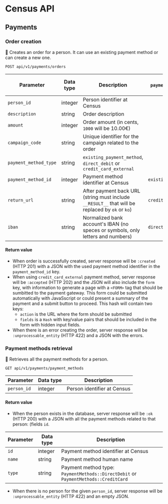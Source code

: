 # Census API

## Payments

### Order creation
:round_pushpin: Creates an order for a person. It can use an existing payment method or can create a new one.
```
POST api/v1/payments/orders
```

Parameter             | Data type | Description            | Only when `payment_method_type` is ...
----------------------|-----------|------------------------|------------------
`person_id`           |  integer  | Person identifier at Census
`description`         |  string   | Order description
`amount`              |  integer  | Order amount (in cents, `1000` will be 10.00€)
`campaign_code`       |  string   | Unique identifier for the campaign related to the order
`payment_method_type` |  string   | `existing_payment_method`, `direct_debit` or `credit_card_external`
`payment_method_id`   |  integer  | Payment method identifier at Census | `existing_payment_method`
`return_url`          |  string   | After payment back URL (string must include `__RESULT__` that will be replaced by `ok` or `ko`)  | `credit_card_external`
`iban`                |  string   | Normalized bank account's IBAN (no speces or symbols, only letters and numbers) | `direct_debit`

#### Return value
* When order is successfully created, server response will be `:created` (HTTP 201) with a JSON with the used payment method identifier in the `payment_method_id` key.
* When using `credit_card_external` payment method, server response will be `:accepted` (HTTP 202) and the JSON will also include the `form` key, with information to generate a page with a `<FORM>` tag that should be sumbitted to the payment gateway. This form could be submitted automatically with JavaSscript or could present a summary of the payment and a submit button to proceed. This hash will contain two keys:
  * `action` is the URL where the form should be submitted
  * `fields` is a `Hash` with key/value pairs that should be included in the form with hidden input fields.
* When there is an error creating the order, server response will be `:unprocessable_entity` (HTTP 422) and a JSON with the errors.

### Payment methods retrieval
:round_pushpin: Retrieves all the payment methods for a person.
```
GET api/v1/payments/payment_methods
```

Parameter             | Data type | Description
----------------------|-----------|------------------------
`person_id`           |  integer  | Person identifier at Census

#### Return value
* When the person exists in the database, server response will be `:ok` (HTTP 200) with a JSON with all the payment methods related to that person:
 (fields `id`.

Parameter             | Data type | Description
----------------------|-----------|------------------------
`id`                  |  integer  | Payment method identifier at Census
`name`                |  string   | Payment method human name
`type`                |  string   | Payment method type: `PaymentMethods::DirectDebit` or `PaymentMethods::CreditCard`

* When there is no person for the given `person_id`, server response will be `:unprocessable_entity` (HTTP 422) and an empty JSON.

